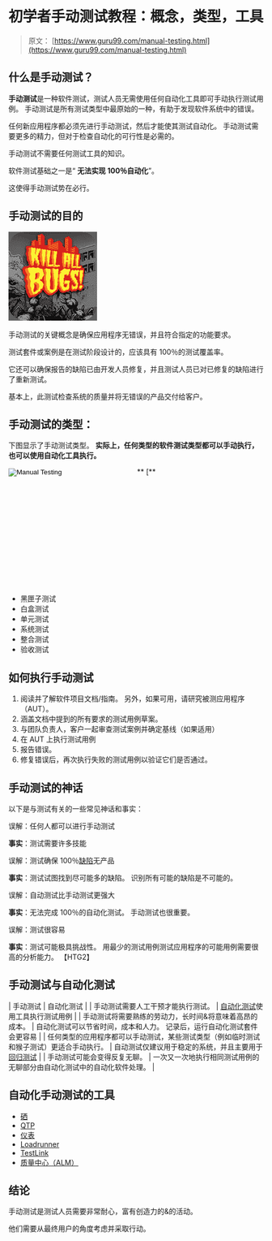 # 初学者手动测试教程：概念，类型，工具

> 原文： [https://www.guru99.com/manual-testing.html](https://www.guru99.com/manual-testing.html)

## 什么是手动测试？

**手动测试**是一种软件测试，测试人员无需使用任何自动化工具即可手动执行测试用例。 手动测试是所有测试类型中最原始的一种，有助于发现软件系统中的错误。

任何新应用程序都必须先进行手动测试，然后才能使其测试自动化。 手动测试需要更多的精力，但对于检查自动化的可行性是必需的。

手动测试不需要任何测试工具的知识。

软件测试基础之一是“ **无法实现 100％自动化**”。

这使得手动测试势在必行。

## 手动测试的目的

![Manual Testing](img/45389e65afa175e68e89df48b7d68531.png "Goal of Manual Testing")

手动测试的关键概念是确保应用程序无错误，并且符合指定的功能要求。

测试套件或案例是在测试阶段设计的，应该具有 100％的测试覆盖率。

它还可以确保报告的缺陷已由开发人员修复，并且测试人员已对已修复的缺陷进行了重新测试。

基本上，此测试检查系统的质量并将无错误的产品交付给客户。

## 手动测试的类型：

下图显示了手动测试类型。 **实际上，任何类型的软件测试类型都可以手动执行，也可以使用自动化工具执行。**

<input alt="Manual Testing" src="/images/typesofmanualtesting.png" style="width: 250px; height: 232px; " title="types of manual testing" type="image"> ** [**

*   黑匣子测试
*   白盒测试
*   单元测试
*   系统测试
*   整合测试
*   验收测试

## 如何执行手动测试

1.  阅读并了解软件项目文档/指南。 另外，如果可用，请研究被测应用程序（AUT）。
2.  涵盖文档中提到的所有要求的测试用例草案。
3.  与团队负责人，客户一起审查测试案例并确定基线（如果适用）
4.  在 AUT 上执行测试用例
5.  报告错误。
6.  修复错误后，再次执行失败的测试用例以验证它们是否通过。

## 手动测试的神话

以下是与测试有关的一些常见神话和事实：

误解：任何人都可以进行手动测试

**事实**：测试需要许多技能

误解：测试确保 100％[缺陷](/defect-management-process.html)无产品

**事实**：测试试图找到尽可能多的缺陷。 识别所有可能的缺陷是不可能的。

误解：自动测试比手动测试更强大

**事实**：无法完成 100％的自动化测试。 手动测试也很重要。

误解：测试很容易

**事实**：测试可能极具挑战性。 用最少的测试用例测试应用程序的可能用例需要很高的分析能力。 【HTG2】

## 手动测试与自动化测试

| 手动测试 | 自动化测试 |
| 手动测试需要人工干预才能执行测试。 | [自动化测试](/automation-testing.html)使用工具执行测试用例 |
| 手动测试将需要熟练的劳动力，长时间&将意味着高昂的成本。 | 自动化测试可以节省时间，成本和人力。 记录后，运行自动化测试套件会更容易 |
| 任何类型的应用程序都可以手动测试，某些测试类型（例如临时测试和猴子测试）更适合手动执行。 | 自动测试仅建议用于稳定的系统，并且主要用于[回归测试](/regression-testing.html) |
| 手动测试可能会变得反复无聊。 | 一次又一次地执行相同测试用例的无聊部分由自动化测试中的自动化软件处理。 |

## 自动化手动测试的工具

*   [硒](/selenium-tutorial.html)
*   [QTP](/quick-test-professional-qtp-tutorial.html)
*   [仪表](/jmeter-tutorials.html)
*   [Loadrunner](/loadrunner-v12-tutorials.html)
*   [TestLink](/testlink-tutorial-complete-guide.html)
*   [质量中心（ALM）](/hp-alm-free-tutorial.html)

## 结论

手动测试是测试人员需要非常耐心，富有创造力的&的活动。

他们需要从最终用户的角度考虑并采取行动。